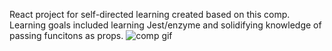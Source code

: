 React project for self-directed learning created based on this comp. Learning goals included learning Jest/enzyme and solidifying knowledge of passing funcitons as props. ![comp gif](https://frontend.turing.edu/assets/images/lessons/unit-testing-react/grocery-list-component.gif)
